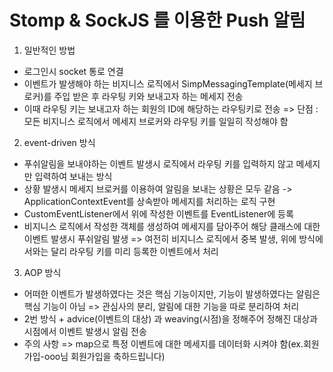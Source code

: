 # Stomp & SockJS 를 이용한 Push 알림

1. 일반적인 방법
- 로그인시 socket 통로 연결
- 이벤트가 발생해야 하는 비지니스 로직에서 SimpMessagingTemplate(메세지 브로커)를 주입 받은 후  라우팅 키와 보내고자 하는 메세지 전송
- 이때 라우팅 키는 보내고자 하는 회원의 ID에 해당하는 라우팅키로 전송
=> 단점 : 모든 비지니스 로직에서 메세지 브로커와 라우팅 키를 일일히 작성해야 함

2. event-driven 방식
- 푸쉬알림을 보내야하는 이벤트 발생시 로직에서 라우팅 키를 입력하지 않고 메세지만 입력하여 보내는 방식
- 상황 발생시 메세지 브로커를 이용하여 알림을 보내는 상황은 모두 같음 -> ApplicationContextEvent를 상속받아 메세지를 처리하는 로직 구현
- CustomEventListener에서 위에 작성한 이벤트를 EventListener에 등록
- 비지니스 로직에서 작성한 객체를 생성하여 메세지를 담아주어 해당 클래스에 대한 이벤트 발생시 푸쉬알림 발생
=> 여전히 비지니스 로직에서 중복 발생, 위에 방식에서와는 달리 라우팅 키를 미리 등록한 이벤트에서 처리

3. AOP 방식
- 어떠한 이벤트가 발생하였다는 것은 핵심 기능이지만, 기능이 발생하였다는 알림은 핵심 기능이 아님 => 관심사의 분리, 알림에 대한 기능을 따로 분리하여 처리
- 2번 방식 + advice(이벤트의 대상) 과 weaving(시점)을 정해주어 정해진 대상과 시점에서 이벤트 발생시 알림 전송
- 주의 사항 => map으로 특정 이벤트에 대한 메세지를 데이터화 시켜야 함(ex.회원가입-ooo님 회원가입을 축하드립니다)